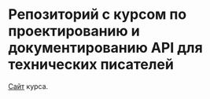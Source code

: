 # Репозиторий с курсом по проектированию и документированию API для технических писателей

[Сайт](https://denmaloyreb.github.io/apidocs_course/#/) курса.
